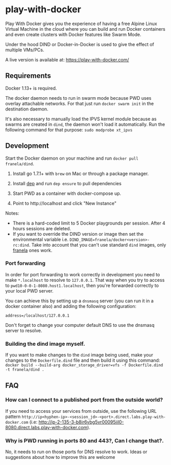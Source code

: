 # play-with-docker

Play With Docker gives you the experience of having a free Alpine Linux Virtual Machine in the cloud
where you can build and run Docker containers and even create clusters with Docker features like Swarm Mode.

Under the hood DIND or Docker-in-Docker is used to give the effect of multiple VMs/PCs.

A live version is available at: https://play-with-docker.com/

## Requirements

Docker 1.13+ is required. 

The docker daemon needs to run in swarm mode because PWD uses overlay attachable networks. For that
just run  `docker swarm init` in the destination daemon.

It's also necessary to manually load the IPVS kernel module because as swarms are created in `dind`, 
the daemon won't load it automatically. Run the following command for that purpose: `sudo modprobe xt_ipvs`


## Development

Start the Docker daemon on your machine and run `docker pull franela/dind`. 

1) Install go 1.7.1+ with `brew` on Mac or through a package manager.

2) Install [dep](https://github.com/golang/dep) and run `dep ensure` to pull dependencies

3) Start PWD as a container with docker-compose up.

5) Point to http://localhost and click "New Instance"

Notes:

* There is a hard-coded limit to 5 Docker playgrounds per session. After 4 hours sessions are deleted.
* If you want to override the DIND version or image then set the environmental variable i.e.
  `DIND_IMAGE=franela/docker<version>-rc:dind`. Take into account that you can't use standard `dind` images, only [franela](https://hub.docker.com/r/franela/) ones work.
  
### Port forwarding

In order for port forwarding to work correctly in development you need to make `*.localhost` to resolve to `127.0.0.1`. That way when you try to access to `pwd10-0-0-1-8080.host1.localhost`, then you're forwarded correctly to your local PWD server.

You can achieve this by setting up a `dnsmasq` server (you can run it in a docker container also) and adding the following configuration:

```
address=/localhost/127.0.0.1
```

Don't forget to change your computer default DNS to use the dnsmasq server to resolve.

### Building the dind image myself.

If you want to make changes to the `dind` image being used, make your changes to the `Dockerfile.dind` file and then build it using this command: `docker build --build-arg docker_storage_driver=vfs -f Dockerfile.dind -t franela/dind .` 

## FAQ

### How can I connect to a published port from the outside world?


If you need to access your services from outside, use the following URL pattern `http://ip<hyphen-ip>-<session_jd>-<port>.direct.labs.play-with-docker.com` (i.e: http://ip-2-135-3-b8ir6vbg5vr00095iil0-8080.direct.labs.play-with-docker.com).

### Why is PWD running in ports 80 and 443?, Can I change that?.

No, it needs to run on those ports for DNS resolve to work. Ideas or suggestions about how to improve this
are welcome
